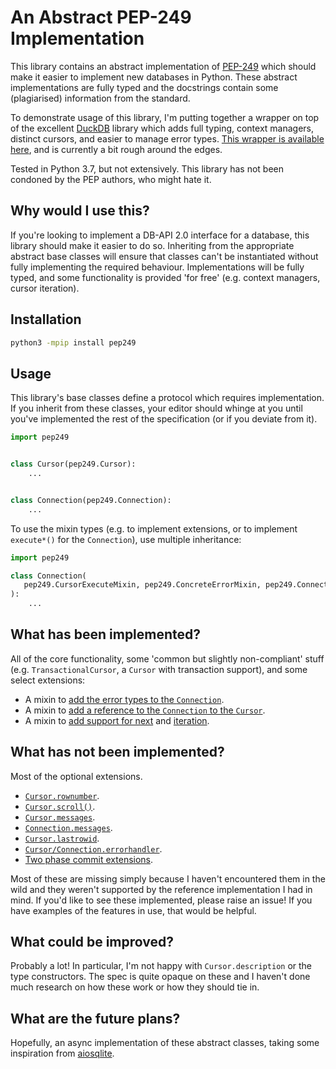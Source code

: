 # An Abstract PEP-249 Implementation

This library contains an abstract implementation of [PEP-249](https://www.python.org/dev/peps/pep-0249)
which should make it easier to implement new databases in Python. These abstract
implementations are fully typed and the docstrings contain some (plagiarised) information
from the standard.

To demonstrate usage of this library, I'm putting together a wrapper on top of the 
excellent [DuckDB](https://duckdb.org/) library which adds full typing, context managers, 
distinct cursors, and easier to manage error types. [This wrapper is available here](https://github.com/thesketh/pyduckdb),
and is currently a bit rough around the edges.

Tested in Python 3.7, but not extensively. This library has not been condoned by the PEP
authors, who might hate it. 

## Why would I use this?

If you're looking to implement a DB-API 2.0 interface for a database, this library
should make it easier to do so. Inheriting from the appropriate abstract base classes
will ensure that classes can't be instantiated without fully implementing the required 
behaviour. Implementations will be fully typed, and some functionality is provided 
'for free' (e.g. context managers, cursor iteration).

## Installation

```bash
python3 -mpip install pep249
```

## Usage

This library's base classes define a protocol which requires implementation. If you
inherit from these classes, your editor should whinge at you until you've implemented
the rest of the specification (or if you deviate from it).

```python
import pep249


class Cursor(pep249.Cursor):
    ...


class Connection(pep249.Connection):
    ...

```

To use the mixin types (e.g. to implement extensions, or to implement `execute*()` for 
the `Connection`), use multiple inheritance:

```python
import pep249

class Connection(
   pep249.CursorExecuteMixin, pep249.ConcreteErrorMixin, pep249.Connection
):
    ...

```

## What has been implemented?

All of the core functionality, some 'common but slightly non-compliant' stuff (e.g. 
`TransactionalCursor`, a `Cursor` with transaction support), and some select extensions:

 - A mixin to [add the error types to the `Connection`](https://www.python.org/dev/peps/pep-0249/#connection-error).
 - A mixin to [add a reference to the `Connection` to the `Cursor`](https://www.python.org/dev/peps/pep-0249/#id28).
 - A mixin to [add support for next](https://www.python.org/dev/peps/pep-0249/#next) 
   and [iteration](https://www.python.org/dev/peps/pep-0249/#iter).

## What has not been implemented?

Most of the optional extensions.

 - [`Cursor.rownumber`](https://www.python.org/dev/peps/pep-0249/#rownumber).
 - [`Cursor.scroll()`](https://www.python.org/dev/peps/pep-0249/#scroll).
 - [`Cursor.messages`](https://www.python.org/dev/peps/pep-0249/#cursor-messages).
 - [`Connection.messages`](https://www.python.org/dev/peps/pep-0249/#connection-messages).
 - [`Cursor.lastrowid`](https://www.python.org/dev/peps/pep-0249/#lastrowid).
 - [`Cursor/Connection.errorhandler`](https://www.python.org/dev/peps/pep-0249/#optional-error-handling-extensions).
 - [Two phase commit extensions](https://www.python.org/dev/peps/pep-0249/#optional-two-phase-commit-extensions). 

Most of these are missing simply because I haven't encountered them in the wild and they
weren't supported by the reference implementation I had in mind. If you'd like to see
these implemented, please raise an issue! If you have examples of the features in use,
that would be helpful.

## What could be improved?

Probably a lot! In particular, I'm not happy with `Cursor.description` or the type 
constructors. The spec is quite opaque on these and I haven't done much research on how
these work or how they should tie in.

## What are the future plans?

Hopefully, an async implementation of these abstract classes, taking some inspiration 
from [aiosqlite](https://pypi.org/project/aiosqlite/).
